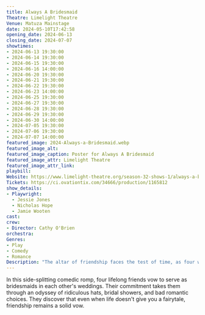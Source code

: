 ```yaml
---
title: Always A Bridesmaid
Theatre: Limelight Theatre
Venue: Matuza Mainstage
date: 2024-05-10T17:42:58
opening_date: 2024-06-13
closing_date: 2024-07-07
showtimes:
- 2024-06-13 19:30:00
- 2024-06-14 19:30:00
- 2024-06-15 19:30:00
- 2024-06-16 14:00:00
- 2024-06-20 19:30:00
- 2024-06-21 19:30:00
- 2024-06-22 19:30:00
- 2024-06-23 14:00:00
- 2024-06-25 19:30:00
- 2024-06-27 19:30:00
- 2024-06-28 19:30:00
- 2024-06-29 19:30:00
- 2024-06-30 14:00:00
- 2024-07-05 19:30:00
- 2024-07-06 19:30:00
- 2024-07-07 14:00:00
featured_image: 2024-Always-a-Bridesmaid.webp
featured_image_alt: 
featured_image_caption: Poster for Always A Bridesmaid
featured_image_attr: Limelight Theatre
featured_image_attr_link: 
playbill:
Website: https://www.limelight-theatre.org/season-32-shows-1/always-a-bridesmaid
Tickets: https://ci.ovationtix.com/34666/production/1165812
show_details: 
- Playwright: 
  - Jessie Jones
  - Nicholas Hope
  - Jamie Wooten
cast:
crew:
- Director: Cathy O'Brien
orchestra:
Genres:
- Play
- Comedy
- Romance
Description: "The altar of friendship faces the test of time, as four women navigate love's unpredictable journey, one wedding at a time."
---
```

In this side-splitting comedic romp, four lifelong friends vow to serve as bridesmaids in each other's weddings. Their commitment takes them through an odyssey of ridiculous hats, bridal showers, and bad romantic choices. They discover that even when life doesn't give you a fairytale, friendship remains a solid vow.
